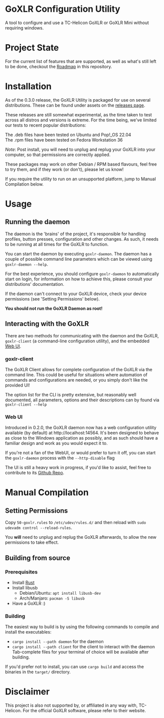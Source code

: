 # GoXLR Configuration Utility
A tool to configure and use a TC-Helicon GoXLR or GoXLR Mini without requiring windows.

# Project State
For the current list of features that are supported, as well as what's still left to be done, checkout the 
[Roadmap](ROADMAP.md) in this repository. 

# Installation
As of the 0.3.0 release, the GoXLR Utility is packaged for use on several distributions. These can be found under
assets on the [releases page](https://github.com/GoXLR-on-Linux/goxlr-utility/releases/).

These releases are still somewhat experimental, as the time taken to test across all distros and versions is extreme.
For the time being, we've limited our tests to recent popular distributions:

The .deb files have been tested on Ubuntu and Pop!_OS 22.04  
The .rpm files have been tested on Fedora Workstation 36

*Note*: Post install, you will need to unplug and replug your GoXLR into your computer, so that permissions are
correctly applied.


These packages may work on other Debian / RPM based flavours, feel free to try them, and if they work (or don't),
please let us know!

If you require the utility to run on an unsupported platform, jump to Manual Compilation below.

# Usage
## Running the daemon
The daemon is the 'brains' of the project, it's responsible for handling profiles, button presses, configuration and
other changes. As such, it needs to be running at all times for the GoXLR to function.

You can start the daemon by executing `goxlr-daemon`. The daemon has a couple of possible command line parameters which
can be viewed using `goxlr-daemon --help`.

For the best experience, you should configure `goxlr-daemon` to automatically start on login, for information on how
to achieve this, please consult your distributions' documentation.

If the daemon can't connect to your GoXLR device, check your device permissions (see 'Setting Permissions' below).

**You should not run the GoXLR Daemon as root!**

## Interacting with the GoXLR
There are two methods for communicating with the daemon and the GoXLR, `goxlr-client` (a command-line configuration
utility), and the embedded [Web UI](https://github.com/GoXLR-on-Linux/goxlr-ui).

### goxlr-client
The GoXLR Client allows for complete configuration of the GoXLR via the command line. This could be useful for
situations where automation of commands and configurations are needed, or you simply don't like the provided UI!

The option list for the CLI is pretty extensive, but reasonably well documented, all parameters, options and their
descriptions can by found via `goxlr-client --help`

### Web UI
Introduced in 0.2.0, the GoXLR daemon now has a web configuration utility available (by default) at
http://localhost:14564. It's been designed to behave as close to the Windows application as possibly, and as such
should have a familiar design and work as you would expect it to.

If you're not a fan of the WebUI, or would prefer to turn it off, you can start the `goxlr-daemon` process with the
`--http-disable` flag

The UI is still a heavy work in progress, if you'd like to assist, feel free to contribute to its
[Github Repo](https://github.com/GoXLR-on-Linux/goxlr-ui).

# Manual Compilation
## Setting Permissions
Copy `50-goxlr.rules` to `/etc/udev/rules.d/` and then reload with `sudo udevadm control --reload-rules`.

You **will** need to unplug and replug the GoXLR afterwards, to allow the new permissions to take effect.

## Building from source
### Prerequisites
- Install [Rust](https://rustup.rs/)
- Install libusb
  - Debian/Ubuntu: `apt install libusb-dev`
  - Arch/Manjaro: `pacman -S libusb`
- Have a GoXLR :)

### Building
The easiest way to build is by using the following commands to compile and install the executables:
- `cargo install --path daemon` for the daemon
- `cargo install --path client` for the client to interact with the daemon
Tab-complete files for your terminal of choice will be available after building.

If you'd prefer not to install, you can use `cargo build` and access the binaries in the `target/` directory.



# Disclaimer
This project is also not supported by, or affiliated in any way with, TC-Helicon. For the official GoXLR software, 
please refer to their website.